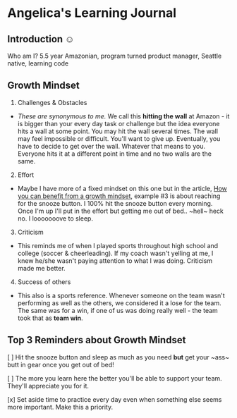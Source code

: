 # Angelica's Learning Journal

## Introduction :relaxed:
Who am I? 5.5 year Amazonian, program turned product manager, Seattle native, learning code

## Growth Mindset

1. Challenges & Obstacles
  - *These are synonymous to me.* We call this **hitting the wall** at Amazon - it is bigger than your every day task or challenge but the idea everyone hits a wall at some point. You may hit the wall several times. The wall may feel impossible or difficult. You'll want to give up. Eventually, you have to decide to get over the wall. Whatever that means to you. Everyone hits it at a different point in time and no two walls are the same.
2. Effort
  - Maybe I have more of a fixed mindset on this one but in the article, [How you can benefit from a growth mindset](https://www.atlassian.com/blog/inside-atlassian/growth-mindset), example #3 is about reaching for the snooze button. I 100% hit the snooze button every morning. Once I'm up I'll put in the effort but getting me out of bed.. ~hell~ heck no. I looooooove to sleep.
3. Criticism
  - This reminds me of when I played sports throughout high school and college (soccer & cheerleading). If my coach wasn't yelling at me, I knew he/she wasn't paying attention to what I was doing. Criticism made me better. 
4. Success of others
  - This also is a sports reference. Whenever someone on the team wasn't performing as well as the others, we considered it a lose for the team. The same was for a win, if one of us was doing really well - the team took that as **team win**.

## Top 3 Reminders about Growth Mindset

[ ] Hit the snooze button and sleep as much as you need **but** get your ~ass~ butt in gear once you get out of bed!

[ ] The more you learn here the better you'll be able to support your team. They'll appreciate you for it.

[x] Set aside time to practice every day even when something else seems more important. Make this a priority.
